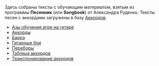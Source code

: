 Здесь собраны тексты с обучающим материалом, взятым из программы **Песенник** (или **Songbook**) от Александра Руденко.
Тексты песен с аккордами загружены в базу [Аккордов](/songs.html "Аккорды и тексты песен").

* [Азы обучения игре на гитаре](Азы%20обучения%20игре%20на%20гитаре)
* [Аккорды](Аккорды)
* [Баррэ](Баррэ)
* [Гитарные бои](Гитарные%20бои)
* [Переборы](Переборы)
* [Таблица аккордов](Таблица%20аккордов)
* [Транспонирование аккордов](Транспонирование%20аккордов)